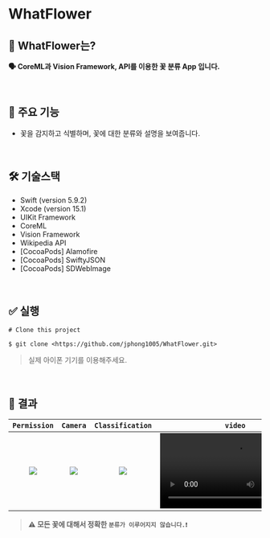 # WhatFlower

## 🎯 WhatFlower는?
**🗣️ CoreML과 Vision Framework, API를 이용한 꽃 분류 App 입니다.**

<br>

## 🚀 주요 기능
- 꽃을 감지하고 식별하며, 꽃에 대한 분류와 설명을 보여줍니다.

<br>

## 🛠️ 기술스택
- Swift (version 5.9.2)
- Xcode (version 15.1)
- UIKit Framework
- CoreML
- Vision Framework
- Wikipedia API
- [CocoaPods] Alamofire
- [CocoaPods] SwiftyJSON
- [CocoaPods] SDWebImage

<br>

## ✅ 실행
```
# Clone this project

$ git clone <https://github.com/jphong1005/WhatFlower.git>
```
> 실제 아이폰 기기를 이용해주세요.

<br>

## 📱 결과
|`Permission`|`Camera`|`Classification`|`video`|
|:---:|:---:|:---:|:---:|
|<img src="https://github.com/jphong1005/WhatFlower/assets/52193695/78f324a3-4845-4165-a458-903a2c94edc6">|<img src="https://github.com/jphong1005/WhatFlower/assets/52193695/3c91d6e9-28d8-4b21-860d-164d7c8b4aaa">|<img src="https://github.com/jphong1005/WhatFlower/assets/52193695/644f3b3b-284c-4e76-b73e-ea7e3953e774">|<video src="https://github.com/user-attachments/assets/229153d0-4220-4a96-8ad0-72fb32cf1ad6">|

> **⚠️ 모든 꽃에 대해서 정확한 `분류가 이루어지지 않습니다.❗`**
